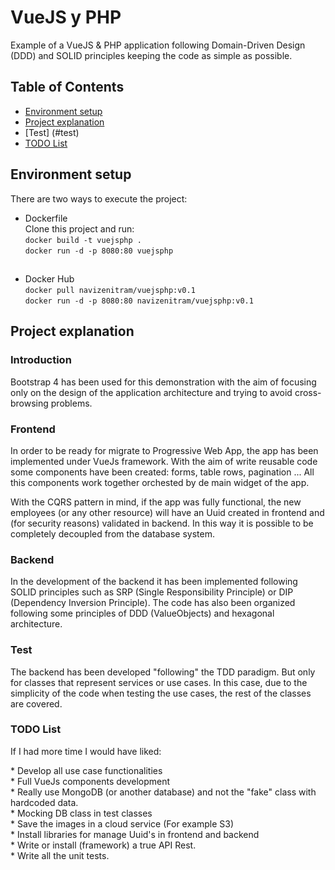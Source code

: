 <h1>VueJS y PHP</h1>

Example of a VueJS & PHP application following Domain-Driven Design (DDD) and SOLID principles keeping the code as simple as possible.

## Table of Contents

* [Environment setup](#environment-setup)
* [Project explanation](#project-explanation)
* [Test] (#test)
* [TODO List](#todo-list)

## Environment setup

There are two ways to execute the project:

* Dockerfile<br>
  Clone this project and run:<br>
  `docker build -t vuejsphp .`<br>
  `docker run -d -p 8080:80 vuejsphp`  
##
* Docker Hub <br>
`docker pull navizenitram/vuejsphp:v0.1`<br>
`docker run -d -p 8080:80 navizenitram/vuejsphp:v0.1`
## Project explanation

### Introduction
<p>Bootstrap 4 has been used for this demonstration with the aim of focusing only on the design of the application architecture and trying to avoid cross-browsing problems.</p>

### Frontend
<p>In order to be ready for migrate to Progressive Web App, the app has been implemented under VueJs framework. With the aim of write reusable code some components have been created: forms, table rows, pagination ... All this components work together orchested by de main widget of the app. </p>
<p>With the CQRS pattern in mind, if the app was fully functional, the new employees (or any other resource) will have an Uuid created in frontend and (for security reasons) validated in backend. In this way it is possible to be completely decoupled from the database system.  </p>

### Backend
<p>In the development of the backend it has been implemented following SOLID principles such as SRP (Single Responsibility Principle) or DIP (Dependency Inversion Principle). The code has also been organized following some principles of DDD (ValueObjects) and hexagonal architecture.</p>

### Test
<p>
The backend has been developed "following" the TDD paradigm. But only for classes that represent services or use cases. In this case, due to the simplicity of the code when testing the use cases, the rest of the classes are covered.</p>

### TODO List
<p>If I had more time I would have liked:</p>
* Develop all use case functionalities <br>
* Full VueJs components development <br>
* Really use MongoDB (or another database) and not the "fake" class with hardcoded data. <br>
* Mocking DB class in test classes <br>
* Save the images in a cloud service (For example S3) <br>
* Install libraries for manage Uuid's in frontend and backend <br>
* Write or install (framework) a true API Rest. <br>
* Write all the unit tests. <br>


